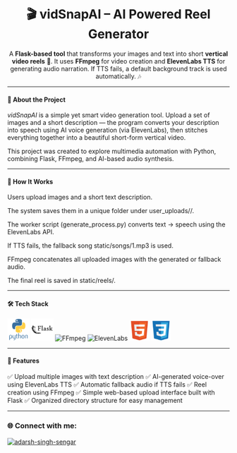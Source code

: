 <p align="center"></p> <h1 align="center">🎬 vidSnapAI – AI Powered Reel Generator</h1> <p align="center"> A <b>Flask-based tool</b> that transforms your images and text into short <b>vertical video reels</b> 🎥. It uses <b>FFmpeg</b> for video creation and <b>ElevenLabs TTS</b> for generating audio narration. If TTS fails, a default background track is used automatically. 🎶 </p>
<hr>
<h4>📖 About the Project</h4>

<i>vidSnapAI</i> is a simple yet smart video generation tool.
Upload a set of images and a short description — the program converts your description into speech using AI voice generation (via ElevenLabs),
then stitches everything together into a beautiful short-form vertical video.

This project was created to explore multimedia automation with Python, combining Flask, FFmpeg, and AI-based audio synthesis.
<hr>
<h4>🧠 How It Works</h4>

Users upload images and a short text description.

The system saves them in a unique folder under user_uploads/<uuid>/.

The worker script (generate_process.py) converts text → speech using the ElevenLabs API.

If TTS fails, the fallback song static/songs/1.mp3 is used.

FFmpeg concatenates all uploaded images with the generated or fallback audio.

The final reel is saved in static/reels/.
<hr>
<h4>🛠 Tech Stack</h4>
<p> <img src="https://raw.githubusercontent.com/devicons/devicon/master/icons/python/python-original-wordmark.svg" alt="Python" width="50" height="50"/>  <img src="https://raw.githubusercontent.com/devicons/devicon/master/icons/flask/flask-original-wordmark.svg" alt="Flask" width="50" height="50"/> <img src="https://www.vectorlogo.zone/logos/ffmpeg/ffmpeg-icon.svg" alt="FFmpeg" width="50" height="50"/> <img src="https://upload.wikimedia.org/wikipedia/commons/8/88/Elevenlabs_logo.svg" alt="ElevenLabs" width="100" height="40"/> <img src="https://raw.githubusercontent.com/devicons/devicon/master/icons/html5/html5-original.svg" alt="HTML" width="45" height="45"/> <img src="https://raw.githubusercontent.com/devicons/devicon/master/icons/css3/css3-original.svg" alt="CSS" width="45" height="45"/> </p>
<hr>
<h4>🚀 Features</h4>

✅ Upload multiple images with text description
✅ AI-generated voice-over using ElevenLabs TTS
✅ Automatic fallback audio if TTS fails
✅ Reel creation using FFmpeg
✅ Simple web-based upload interface built with Flask
✅ Organized directory structure for easy management
<hr>
<h3 align="left">🌐 Connect with me:</h3> <p align="left"> <a href="https://linkedin.com/in/adarsh-singh-sengar" target="blank"> <img align="center" src="https://raw.githubusercontent.com/rahuldkjain/github-profile-readme-generator/master/src/images/icons/Social/linked-in-alt.svg" alt="adarsh-singh-sengar" height="30" width="40" /> </a> </p>